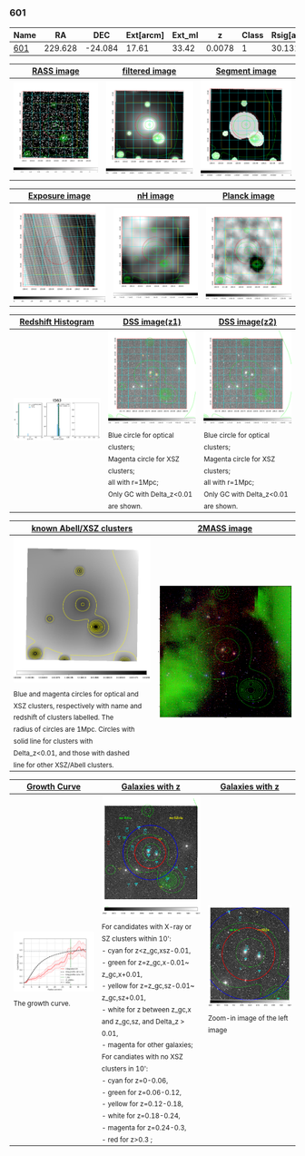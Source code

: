 <div STYLE="page-break-after: always;"></div>

### 601

|Name          |RA          |DEC      | Ext[arcm] | Ext_ml | z    | Class| Rsig[arcmin] | CRsig[c/s] | CR500[c/s] | R500[Mpc] |L500[erg/s]|F500[erg/s/cm^2]| M500[Msun]|Tx[keV]|beta|GC(XSZ,Delta_z<0.01)| GC(OPT,Delta_z<0.01)|GC|alias|
|--------------|------------|------------|---|---|-----------|--------|------|------|----|----|----|----|----|----|----|----|----|----|---|
|[601](script/601.md)     | 229.628       | -24.084       | 17.61    | 33.42   | 0.0078 | 1   | 30.131 |0.479 |0.511 |0.401 |8.658e+41 |6.407e-12 |1.845e+13 |0.756 |0.409 |-, |N, |-, |t563|

|[RASS image](../image/601/601_img.pdf)|[filtered image](../image/601/601_fil.pdf)|[Segment image](../image/601/601_seg.pdf)|
|-------------------|--------------------|-------------------|
| <img src="../image/601/601_img.png" width="300">  | <img src="../image/601/601_fil.png" width="300">   | <img src="../image/601/601_seg.png" width="300">  |

|[Exposure image](../image/601/601_mex.pdf)| [nH image](../image/601/601_nh.pdf)| [Planck image](../image/601/601_p.pdf)|
|-------------------|--------------------|-------------------|
|<img src="../image/601/601_mex.png" width="300">   | <img src="../image/601/601_nh.png" width="300">    | <img src="../image/601/601_p.png" width="300"> |

|[Redshift Histogram](../image/601/601_zg.pdf) | [DSS image(z1)](../image/601/601_dss_z1.pdf)      |  [DSS image(z2)](../image/601/601_dss_z2.pdf)    |
|-------------------|--------------------|-------------------|
|<img src="../image/601/601_zg.png" width="300"> |<img src="../image/601/601_dss_z1.png" width="300"> <sub><br>Blue circle for optical clusters; <br>Magenta circle for XSZ clusters; <br>all with r=1Mpc; <br>Only GC with Delta_z<0.01 are shown. </sub>| <img src="../image/601/601_dss_z2.png" width="300"><sub><br>Blue circle for optical clusters; <br>Magenta circle for XSZ clusters; <br>all with r=1Mpc; <br>Only GC with Delta_z<0.01 are shown. </sub> |

|[known Abell/XSZ clusters](../image/601/601_m.pdf) | [2MASS image](../image/601/601_2mass.pdf)      |
|-------------------|-------------------|
|<img src=../image/601/601_m.png width="300"> <sub><br>Blue and magenta circles for optical and <br>XSZ clusters, respectively with name and <br>redshift of clusters labelled. The <br>radius of circles are 1Mpc. Circles with <br>solid line for clusters with <br>Delta_z<0.01, and those with dashed <br>line for other XSZ/Abell clusters.        </sub>|<img src="../image/601/601_2mass.png" width="300">  |

|[Growth Curve](../image/601/601_gca_all.png) |[Galaxies with z](../image/601/601_opt_ned.pdf) |[Galaxies with z](../image/601/601_opt_ned_zoom.pdf) |
|-------------------|-------------------|-------------------|
| <img src="../image/601/601_gca_all.png" width="300"> <sub><br>The growth curve.</sub>| <img src=../image/601/601_opt_ned.png width="300"> <br><sub> For candidates with X-ray or SZ clusters within 10': <br> - cyan for z<z_gc,xsz-0.01, <br> - green for z=z_gc,x-0.01~ z_gc,x+0.01, <br> - yellow for z=z_gc,sz-0.01~ z_gc,sz+0.01, <br> - white for z between z_gc,x and z_gc,sz, and Delta_z > 0.01, <br> - magenta for other galaxies; <br>For candiates with no XSZ clusters in 10': <br> - cyan for z=0-0.06, <br> - green for z=0.06-0.12, <br> - yellow for z=0.12-0.18, <br> - white for z=0.18-0.24, <br> - magenta for z=0.24-0.3, <br> - red for z>0.3 ;  </sub>|<img src=../image/601/601_opt_ned_zoom.png width="300">  <br><sub> Zoom-in image of the left image</sub>|




